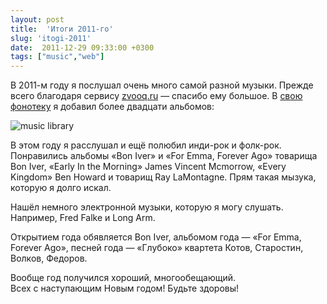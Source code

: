 ```yaml
---
layout: post
title:  'Итоги 2011-го'
slug: 'itogi-2011'
date:  2011-12-29 09:33:00 +0300
tags: ["music","web"]
---
```


В 2011-м году я послушал очень много самой разной музыки. Прежде всего благодаря сервису [zvooq.ru](http://zvooq.ru) — спасибо ему большое. В [свою фонотеку](http://zvooq.ru/#/user/rukeba/) я добавил более двадцати альбомов:

![music library](http://dl.dropbox.com/u/567440/blogs/music-2011.png)

В этом году я расслушал и ещё полюбил инди-рок и фолк-рок. Понравились альбомы «Bon Iver» и «For Emma, Forever Ago» товарища Bon Iver, «Early In the Morning» James Vincent Mcmorrow, «Every Kingdom» Ben Howard и товарищ Ray LaMontagne. Прям такая мызука, которую я долго искал.

Нашёл немного электронной музыки, которую я могу слушать. Например, Fred Falke и Long Arm.

Открытием года обявляется Bon Iver, альбомом года — «For Emma, Forever Ago», песней года — «Глубоко» квартета Котов, Старостин, Волков, Федоров.

Вообще год получился хороший, многообещающий.  
Всех с наступающим Новым годом! Будьте здоровы!

